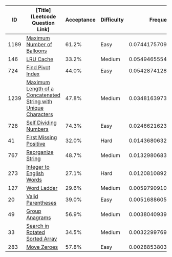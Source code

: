 |ID|[Title](Leetcode Question Link)|Acceptance|Difficulty|Frequency|
|----|-----|----|---|---|
|1189|[Maximum Number of Balloons]( https://leetcode.com/problems/maximum-number-of-balloons)|61.2%|Easy|0.07441757097416746|
|146|[LRU Cache]( https://leetcode.com/problems/lru-cache)|33.2%|Medium|0.054946555458745445|
|724|[Find Pivot Index]( https://leetcode.com/problems/find-pivot-index)|44.0%|Easy|0.05428741283782842|
|1239|[Maximum Length of a Concatenated String with Unique Characters]( https://leetcode.com/problems/maximum-length-of-a-concatenated-string-with-unique-characters)|47.8%|Medium|0.0348163973224064|
|728|[Self Dividing Numbers]( https://leetcode.com/problems/self-dividing-numbers)|74.3%|Easy|0.024662162384069|
|41|[First Missing Positive]( https://leetcode.com/problems/first-missing-positive)|32.0%|Hard|0.014368063266920193|
|767|[Reorganize String]( https://leetcode.com/problems/reorganize-string)|48.7%|Medium|0.01329806830463147|
|273|[Integer to English Words]( https://leetcode.com/problems/integer-to-english-words)|27.1%|Hard|0.012081089250339716|
|127|[Word Ladder]( https://leetcode.com/problems/word-ladder)|29.6%|Medium|0.005979091056058075|
|20|[Valid Parentheses]( https://leetcode.com/problems/valid-parentheses)|39.0%|Easy|0.005168860577665306|
|49|[Group Anagrams]( https://leetcode.com/problems/group-anagrams)|56.9%|Medium|0.0038040939835560453|
|33|[Search in Rotated Sorted Array]( https://leetcode.com/problems/search-in-rotated-sorted-array)|34.5%|Medium|0.003229976968332634|
|283|[Move Zeroes]( https://leetcode.com/problems/move-zeroes)|57.8%|Easy|0.0028853803470673955|
